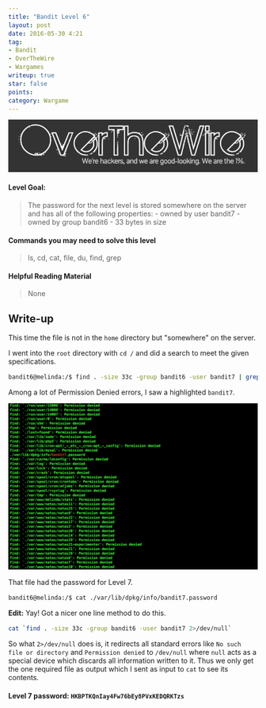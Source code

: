 ```yaml
---
title: "Bandit Level 6"
layout: post
date: 2016-05-30 4:21
tag:
- Bandit
- OverTheWire
- Wargames
writeup: true
star: false
points:
category: Wargame
---
```


![OverTheWire logo](/assets/images/OverTheWire/logo.png)

#### Level Goal:

>The password for the next level is stored somewhere on the server and has all of the following properties: - owned by user bandit7 - owned by group bandit6 - 33 bytes in size

#### Commands you may need to solve this level

>ls, cd, cat, file, du, find, grep

#### Helpful Reading Material

>None

## Write-up

This time the file is not in the `home` directory but "somewhere" on the server.

I went into the `root` directory with `cd /` and did a search to meet the given specifications.

~~~bash
bandit6@melinda:/$ find . -size 33c -group bandit6 -user bandit7 | grep bandit7
~~~

Among a lot of Permission Denied errors, I saw a highlighted `bandit7`.

![output](/assets/images/OverTheWire/Bandit/level6_output.png)

That file had the password for Level 7.
~~~bash
bandit6@melinda:/$ cat ./var/lib/dpkg/info/bandit7.password
~~~~

**Edit:** Yay! Got a nicer one line method to do this.

~~~bash
cat `find . -size 33c -group bandit6 -user bandit7 2>/dev/null`
~~~

So what `2>/dev/null` does is, it redirects all standard errors like `No such file or directory` and `Permission denied` to `/dev/null` where `null` acts as a special device which discards all information written to it. Thus we only get the one required file as output which I sent as input to `cat` to see its contents.

#### Level 7 password: `HKBPTKQnIay4Fw76bEy8PVxKEDQRKTzs`
